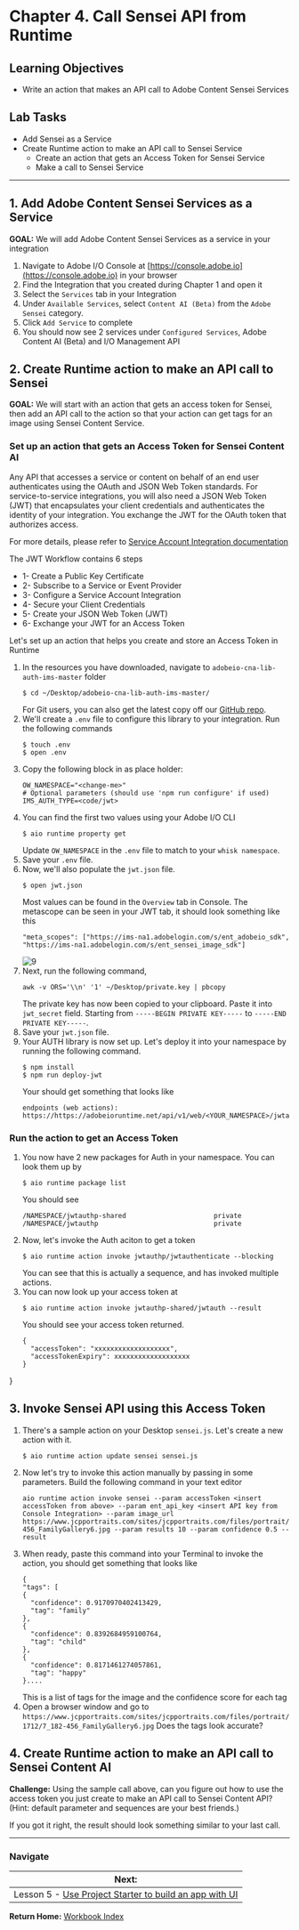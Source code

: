 # Chapter 4. Call Sensei API from Runtime

## Learning Objectives

- Write an action that makes an API call to Adobe Content Sensei Services

## Lab Tasks

- Add Sensei as a Service
- Create Runtime action to make an API call to Sensei Service
    - Create an action that gets an Access Token for Sensei Service
    - Make a call to Sensei Service

---

## 1. Add Adobe Content Sensei Services as a Service
**GOAL:** We will add Adobe Content Sensei Services as a service in your integration

1. Navigate to Adobe I/O Console at [https://console.adobe.io](https://console.adobe.io) in your browser
1. Find the Integration that you created during Chapter 1 and open it
1. Select the `Services` tab in your Integration
1. Under `Available Services`, select `Content AI (Beta)` from the `Adobe Sensei` category.
1. Click `Add Service` to complete 
1. You should now see 2 services under `Configured Services`, Adobe Content AI (Beta) and I/O Management API

## 2. Create Runtime action to make an API call to Sensei
**GOAL:** We will start with an action that gets an access token for Sensei, then add an API call to the action so that your action can get tags for an image using Sensei Content Service.

### Set up an action that gets an Access Token for Sensei Content AI
Any API that accesses a service or content on behalf of an end user authenticates using the OAuth and JSON Web Token standards. For service-to-service integrations, you will also need a JSON Web Token (JWT) that encapsulates your client credentials and authenticates the identity of your integration. You exchange the JWT for the OAuth token that authorizes access.

For more details, please refer to [Service Account Integration documentation](https://www.adobe.io/apis/cloudplatform/console/authentication/jwt_workflow.html)

The JWT Workflow contains 6 steps
- 1- Create a Public Key Certificate
- 2- Subscribe to a Service or Event Provider
- 3- Configure a Service Account Integration
- 4- Secure your Client Credentials
- 5- Create your JSON Web Token (JWT)
- 6- Exchange your JWT for an Access Token

Let's set up an action that helps you create and store an Access Token in Runtime
1. In the resources you have downloaded, navigate to `adobeio-cna-lib-auth-ims-master` folder
    ```
    $ cd ~/Desktop/adobeio-cna-lib-auth-ims-master/
    ```
    For Git users, you can also get the latest copy off our [GitHub repo](https://github.com/adobe/adobeio-cna-lib-auth-ims).
1. We'll create a `.env` file to configure this library to your integration. Run the following commands
    ```
    $ touch .env
    $ open .env
    ```
1. Copy the following block in as place holder:
    ```
    OW_NAMESPACE="<change-me>"
    # Optional parameters (should use 'npm run configure' if used)
    IMS_AUTH_TYPE=<code/jwt>
    ```
1. You can find the first two values using your Adobe I/O CLI
    ```
    $ aio runtime property get
    ```
    Update `OW_NAMESPACE` in the `.env` file to match to your `whisk namespace`. 
1. Save your `.env` file. 
1. Now, we'll also populate the `jwt.json` file. 
    ```
    $ open jwt.json
    ```
    Most values can be found in the `Overview` tab in Console. The metascope can be seen in your JWT tab, it should look something like this
    ```
    "meta_scopes": ["https://ims-na1.adobelogin.com/s/ent_adobeio_sdk", "https://ims-na1.adobelogin.com/s/ent_sensei_image_sdk"]
    ```
    ![9](../images/9.png)
1. Next, run the following command,
    ```
    awk -v ORS='\\n' '1' ~/Desktop/private.key | pbcopy
    ```
    The private key has now been copied to your clipboard. Paste it into `jwt_secret` field. Starting from ```-----BEGIN PRIVATE KEY-----``` to ```-----END PRIVATE KEY-----```.
1. Save your `jwt.json` file. 
1. Your AUTH library is now set up. Let's deploy it into your namespace by running the following command. 
    ```
    $ npm install
    $ npm run deploy-jwt
    ```
    Your should get something that looks like
    ```
    endpoints (web actions): https://https://adobeioruntime.net/api/v1/web/<YOUR_NAMESPACE>/jwtauthp/jwtauthenticate
    ```
    
### Run the action to get an Access Token
1. You now have 2 new packages for Auth in your namespace. You can look them up by
    ```
    $ aio runtime package list
    ```
    You should see
    ```
    /NAMESPACE/jwtauthp-shared                      private 
    /NAMESPACE/jwtauthp                             private 
    ```
1. Now, let's invoke the Auth aciton to get a token
    ```
    $ aio runtime action invoke jwtauthp/jwtauthenticate --blocking
    ```
    You can see that this is actually a sequence, and has invoked multiple actions.
1. You can now look up your access token at 
    ```
    $ aio runtime action invoke jwtauthp-shared/jwtauth --result
    ```
    You should see your access token returned.  
    ```
    {
      "accessToken": "xxxxxxxxxxxxxxxxxxx",
      "accessTokenExpiry": xxxxxxxxxxxxxxxxxxx
    }
}

## 3. Invoke Sensei API using this Access Token
1. There's a sample action on your Desktop `sensei.js`. Let's create a new action with it. 
    ```
    $ aio runtime action update sensei sensei.js
    ```
1. Now let's try to invoke this action manually by passing in some parameters. Build the following command in your text editor
    ```
    aio runtime action invoke sensei --param accessToken <insert accessToken from above> --param ent_api_key <insert API key from Console Integration> --param image_url https://www.jcpportraits.com/sites/jcpportraits.com/files/portrait/1712/7_182-456_FamilyGallery6.jpg --param results 10 --param confidence 0.5 --result
    ```
1. When ready, paste this command into your Terminal to invoke the action, you should get something that looks like
    ```
    {
    "tags": [
    {
      "confidence": 0.9170970402413429,
      "tag": "family"
    },
    {
      "confidence": 0.8392684959100764,
      "tag": "child"
    },
    {
      "confidence": 0.8171461274057861,
      "tag": "happy"
    }....
    ```
    This is a list of tags for the image and the confidence score for each tag
1. Open a browser window and go to `https://www.jcpportraits.com/sites/jcpportraits.com/files/portrait/1712/7_182-456_FamilyGallery6.jpg` 
Does the tags look accurate? 

## 4. Create Runtime action to make an API call to Sensei Content AI

**Challenge:** Using the sample call above, can you figure out how to use the access token you just create to make an API call to Sensei Content API? (Hint: default parameter and sequences are your best friends.)

If you got it right, the result should look something similar to your last call.

---
### Navigate

| **Next:**                                                        |
| ---------------------------------------------------------------- |
| Lesson 5 - [Use Project Starter to build an app with UI](chapter-5.md) |

**Return Home:** [Workbook Index](../README.md)